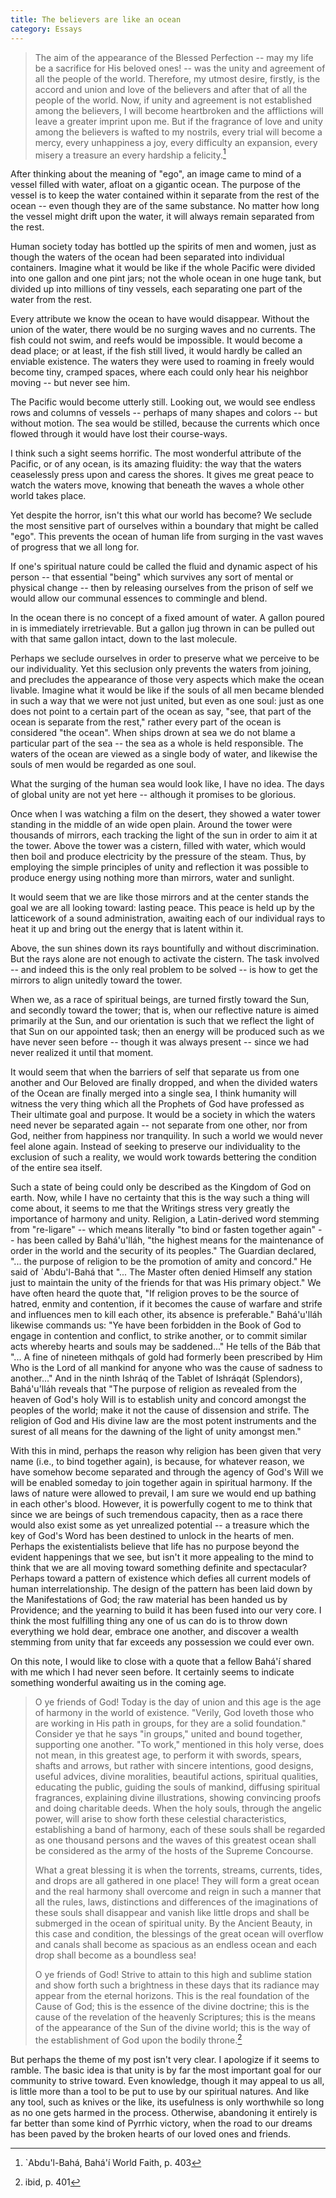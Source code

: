 ```yaml
---
title: The believers are like an ocean
category: Essays
---
```


> The aim of the appearance of the Blessed Perfection -- may my life be
> a sacrifice for His beloved ones! -- was the unity and agreement of
> all the people of the world.  Therefore, my utmost desire, firstly, is
> the accord and union and love of the believers and after that of all
> the people of the world.  Now, if unity and agreement is not
> established among the believers, I will become heartbroken and the
> afflictions will leave a greater imprint upon me.  But if the
> fragrance of love and unity among the believers is wafted to my
> nostrils, every trial will become a mercy, every unhappiness a joy,
> every difficulty an expansion, every misery a treasure an every
> hardship a felicity.[^1]

After thinking about the meaning of "ego", an image came to mind of a
vessel filled with water, afloat on a gigantic ocean.  The purpose of
the vessel is to keep the water contained within it separate from the
rest of the ocean -- even though they are of the same substance.  No
matter how long the vessel might drift upon the water, it will always
remain separated from the rest.

Human society today has bottled up the spirits of men and women, just as
though the waters of the ocean had been separated into individual
containers.  Imagine what it would be like if the whole Pacific were
divided into one gallon and one pint jars; not the whole ocean in one
huge tank, but divided up into millions of tiny vessels, each separating
one part of the water from the rest.

Every attribute we know the ocean to have would disappear.  Without the
union of the water, there would be no surging waves and no currents.
The fish could not swim, and reefs would be impossible.  It would become
a dead place; or at least, if the fish still lived, it would hardly be
called an enviable existence.  The waters they were used to roaming in
freely would become tiny, cramped spaces, where each could only hear his
neighbor moving -- but never see him.

The Pacific would become utterly still.  Looking out, we would see
endless rows and columns of vessels -- perhaps of many shapes and colors
-- but without motion.  The sea would be stilled, because the currents
which once flowed through it would have lost their course-ways.

I think such a sight seems horrific.  The most wonderful attribute of
the Pacific, or of any ocean, is its amazing fluidity: the way that the
waters ceaselessly press upon and caress the shores.  It gives me great
peace to watch the waters move, knowing that beneath the waves a whole
other world takes place.

Yet despite the horror, isn't this what our world has become?  We
seclude the most sensitive part of ourselves within a boundary that
might be called "ego".  This prevents the ocean of human life from
surging in the vast waves of progress that we all long for.

If one's spiritual nature could be called the fluid and dynamic aspect
of his person -- that essential "being" which survives any sort of
mental or physical change -- then by releasing ourselves from the prison
of self we would allow our communal essences to commingle and blend.

In the ocean there is no concept of a fixed amount of water.  A gallon
poured in is immediately irretrievable.  But a gallon jug thrown in can
be pulled out with that same gallon intact, down to the last molecule.

Perhaps we seclude ourselves in order to preserve what we perceive to be
our individuality.  Yet this seclusion only prevents the waters from
joining, and precludes the appearance of those very aspects which make
the ocean livable.  Imagine what it would be like if the souls of all
men became blended in such a way that we were not just united, but even
as one soul: just as one does not point to a certain part of the ocean
as say, "see, that part of the ocean is separate from the rest," rather
every part of the ocean is considered "the ocean".  When ships drown at
sea we do not blame a particular part of the sea -- the sea as a whole
is held responsible.  The waters of the ocean are viewed as a single
body of water, and likewise the souls of men would be regarded as one
soul.

What the surging of the human sea would look like, I have no idea.  The
days of global unity are not yet here -- although it promises to be
glorious.

Once when I was watching a film on the desert, they showed a water tower
standing in the middle of an wide open plain.  Around the tower were
thousands of mirrors, each tracking the light of the sun in order to aim
it at the tower.  Above the tower was a cistern, filled with water,
which would then boil and produce electricity by the pressure of the
steam.  Thus, by employing the simple principles of unity and reflection
it was possible to produce energy using nothing more than mirrors, water
and sunlight.

It would seem that we are like those mirrors and at the center stands
the goal we are all looking toward: lasting peace.  This peace is held
up by the latticework of a sound administration, awaiting each of our
individual rays to heat it up and bring out the energy that is latent
within it.

Above, the sun shines down its rays bountifully and without
discrimination.  But the rays alone are not enough to activate the
cistern.  The task involved -- and indeed this is the only real problem
to be solved -- is how to get the mirrors to align unitedly toward the
tower.

When we, as a race of spiritual beings, are turned firstly toward the
Sun, and secondly toward the tower; that is, when our reflective nature
is aimed primarily at the Sun, and our orientation is such that we
reflect the light of that Sun on our appointed task; then an energy will
be produced such as we have never seen before -- though it was always
present -- since we had never realized it until that moment.

It would seem that when the barriers of self that separate us from one
another and Our Beloved are finally dropped, and when the divided waters
of the Ocean are finally merged into a single sea, I think humanity will
witness the very thing which all the Prophets of God have professed as
Their ultimate goal and purpose.  It would be a society in which the
waters need never be separated again -- not separate from one other, nor
from God, neither from happiness nor tranquility.  In such a world we
would never feel alone again.  Instead of seeking to preserve our
individuality to the exclusion of such a reality, we would work towards
bettering the condition of the entire sea itself.

Such a state of being could only be described as the Kingdom of God on
earth.  Now, while I have no certainty that this is the way such a thing
will come about, it seems to me that the Writings stress very greatly
the importance of harmony and unity.  Religion, a Latin-derived word
stemming from "re-ligare" -- which means literally "to bind or fasten
together again" -- has been called by Bahá'u'lláh, "the highest means
for the maintenance of order in the world and the security of its
peoples."  The Guardian declared, "... the purpose of religion to be the
promotion of amity and concord."  He said of `Abdu'l-Bahá that "... The
Master often denied Himself any station just to maintain the unity of
the friends for that was His primary object."  We have often heard the
quote that, "If religion proves to be the source of hatred, enmity and
contention, if it becomes the cause of warfare and strife and influences
men to kill each other, its absence is preferable."  Bahá'u'lláh
likewise commands us: "Ye have been forbidden in the Book of God to
engage in contention and conflict, to strike another, or to commit
similar acts whereby hearts and souls may be saddened..." He tells of
the Báb that "... A fine of nineteen mithqals of gold had formerly been
prescribed by Him Who is the Lord of all mankind for anyone who was the
cause of sadness to another..." And in the ninth Ishráq of the Tablet of
Ishráqát (Splendors), Bahá'u'lláh reveals that "The purpose of religion
as revealed from the heaven of God's holy Will is to establish unity and
concord amongst the peoples of the world; make it not the cause of
dissension and strife.  The religion of God and His divine law are the
most potent instruments and the surest of all means for the dawning of
the light of unity amongst men."

With this in mind, perhaps the reason why religion has been given that
very name (i.e., to bind together again), is because, for whatever
reason, we have somehow become separated and through the agency of God's
Will we will be enabled someday to join together again in spiritual
harmony.  If the laws of nature were allowed to prevail, I am sure we
would end up bathing in each other's blood.  However, it is powerfully
cogent to me to think that since we are beings of such tremendous
capacity, then as a race there would also exist some as yet unrealized
potential -- a treasure which the key of God's Word has been destined to
unlock in the hearts of men.  Perhaps the existentialists believe that
life has no purpose beyond the evident happenings that we see, but isn't
it more appealing to the mind to think that we are all moving toward
something definite and spectacular?  Perhaps toward a pattern of
existence which defies all current models of human interrelationship.
The design of the pattern has been laid down by the Manifestations of
God; the raw material has been handed us by Providence; and the yearning
to build it has been fused into our very core.  I think the most
fulfilling thing any one of us can do is to throw down everything we
hold dear, embrace one another, and discover a wealth stemming from
unity that far exceeds any possession we could ever own.

On this note, I would like to close with a quote that a fellow Bahá'í
shared with me which I had never seen before.  It certainly seems to
indicate something wonderful awaiting us in the coming age.

> O ye friends of God!  Today is the day of union and this age is the
> age of harmony in the world of existence.  "Verily, God loveth those
> who are working in His path in groups, for they are a solid
> foundation."  Consider ye that he says "in groups," united and bound
> together, supporting one another.  "To work," mentioned in this holy
> verse, does not mean, in this greatest age, to perform it with swords,
> spears, shafts and arrows, but rather with sincere intentions, good
> designs, useful advices, divine moralities, beautiful actions,
> spiritual qualities, educating the public, guiding the souls of
> mankind, diffusing spiritual fragrances, explaining divine
> illustrations, showing convincing proofs and doing charitable deeds.
> When the holy souls, through the angelic power, will arise to show
> forth these celestial characteristics, establishing a band of harmony,
> each of these souls shall be regarded as one thousand persons and the
> waves of this greatest ocean shall be considered as the army of the
> hosts of the Supreme Concourse.
>
> What a great blessing it is when the torrents, streams, currents,
> tides, and drops are all gathered in one place!  They will form a
> great ocean and the real harmony shall overcome and reign in such a
> manner that all the rules, laws, distinctions and differences of the
> imaginations of these souls shall disappear and vanish like little
> drops and shall be submerged in the ocean of spiritual unity.  By the
> Ancient Beauty, in this case and condition, the blessings of the great
> ocean will overflow and canals shall become as spacious as an endless
> ocean and each drop shall become as a boundless sea!
>
> O ye friends of God!  Strive to attain to this high and sublime
> station and show forth such a brightness in these days that its
> radiance may appear from the eternal horizons.  This is the real
> foundation of the Cause of God; this is the essence of the divine
> doctrine; this is the cause of the revelation of the heavenly
> Scriptures; this is the means of the appearance of the Sun of the
> divine world; this is the way of the establishment of God upon the
> bodily throne.[^2]

But perhaps the theme of my post isn't very clear.  I apologize if it
seems to ramble.  The basic idea is that unity is by far the most
important goal for our community to strive toward.  Even knowledge,
though it may appeal to us all, is little more than a tool to be put to
use by our spiritual natures.  And like any tool, such as knives or the
like, its usefulness is only worthwhile so long as no one gets harmed in
the process.  Otherwise, abandoning it entirely is far better than some
kind of Pyrrhic victory, when the road to our dreams has been paved by
the broken hearts of our loved ones and friends.

[^1]:   `Abdu'l-Bahá, Bahá'í World Faith, p. 403

[^2]:   ibid, p. 401



